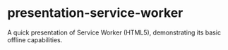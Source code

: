 # presentation-service-worker
A quick presentation of Service Worker (HTML5), demonstrating its basic offline capabilities.
